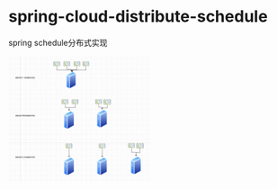 # spring-cloud-distribute-schedule
spring schedule分布式实现


<img decoding="async" src="https://raw.githubusercontent.com/2future/spring-cloud-distribute-schedule/main/%E6%B5%81%E7%A8%8B.png" width="50%">


```properties

```



